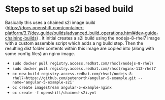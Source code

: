 # Steps to set up s2i based build

Basically this uses a chained s2i image build (https://docs.openshift.com/container-platform/3.7/dev_guide/builds/advanced_build_operations.html#dev-guide-chaining-builds) . It initial creates a s2i build using the nodejs-8-rhel7 image with a custom assemble script which adds a ng build step. Then the resulting dist folder contents within this image are copied into (along with some config files) an nginx image.

* `sudo docker pull registry.access.redhat.com/rhscl/nodejs-8-rhel7`
* `sudo docker pull registry.access.redhat.com/rhscl/nginx-112-rhel7`
* `oc new-build registry.access.redhat.com/rhscl/nodejs-8-rhel7~https://github.com/petenorth/angular-5-example.git --name='angular-5-example-s2i'`
* `oc create imagestream angular-5-example-nginx`
* `oc create -f openshift/chained-s2i.yml`
